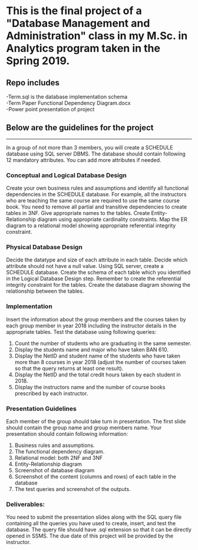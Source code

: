 # This is the final project of a "Database Management and Administration" class in my M.Sc. in Analytics program taken in the Spring 2019. 

## Repo includes
-Term.sql is the database implementation schema <br/>
-Term Paper Functional Dependency Diagram.docx <br/>
-Power point presentation of project

## Below are the guidelines for the project

----------------------------------------------------------------------------------------------------------------------------------------

In a group of not more than 3 members, you will create a SCHEDULE database using SQL server DBMS. The database should contain following 12 mandatory attributes. You can add more attributes if needed.
 

### Conceptual and Logical Database Design

Create your own business rules and assumptions and identify all functional dependencies in the SCHEDULE database. For example, all the instructors who are teaching the same course are required to use the same course book. You need to remove all partial and transitive dependencies to create tables in 3NF. Give appropriate names to the tables. Create Entity-Relationship diagram using appropriate cardinality constraints. Map the ER diagram to a relational model showing appropriate referential integrity constraint.

### Physical Database Design

Decide the datatype and size of each attribute in each table. Decide which attribute should not have a null value. Using SQL server, create a SCHEDULE database. Create the schema of each table which you identified in the Logical Database Design step. Remember to create the referential integrity constraint for the tables. Create the database diagram showing the relationship between the tables.

### Implementation

Insert the information about the group members and the courses taken by each group member in year 2018 including the instructor details in the appropriate tables. Test the database using following queries:

1.	Count the number of students who are graduating in the same semester.
2.	Display the students name and major who have taken BAN 610.
3.	Display the NetID and student name of the students who have taken more than 8 courses in year 2018 (adjust the number of courses taken so that the query returns at least one result).
4.	Display the NetID and the total credit hours taken by each student in 2018.
5.	Display the instructors name and the number of course books prescribed by each instructor.

### Presentation Guidelines

Each member of the group should take turn in presentation. The first slide should contain the group name and group members name. Your presentation should contain following information:
1.	Business rules and assumptions.
2.	The functional dependency diagram.
3.	Relational model: both 2NF and 3NF
4.	Entity-Relationship diagram
5.	Screenshot of database diagram
6.	Screenshot of the content (columns and rows) of each table in the database
7.	The test queries and screenshot of the outputs.

### Deliverables:

You need to submit the presentation slides along with the SQL query file containing all the queries you have used to create, insert, and test the database. The query file should have .sql extension so that it can be directly opened in SSMS. The due date of this project will be provided by the instructor.
